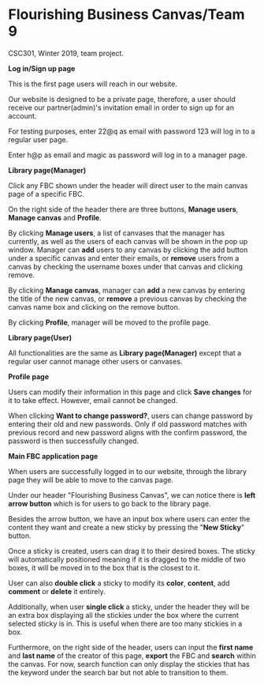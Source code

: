 # Flourishing Business Canvas/Team 9
CSC301, Winter 2019, team project.



**Log in/Sign up page**

This is the first page users will reach in our website. 

Our website is designed to be a private page, therefore, a user should receive our partner(admin)'s invitation email in order to sign up for an account. 

For testing purposes, enter 22@q as email with password 123 will log in to a regular user page.

Enter h@p as email and magic as password will log in to a manager page.

**Library page(Manager)**

Click any FBC shown under the header will direct user to the main canvas page of a specific FBC.

On the right side of the header there are three buttons, **Manage users**, **Manage canvas** and **Profile**.

By clicking **Manage users**, a list of canvases that the manager has currently, as well as the users of each canvas will be shown in the pop up window. Manager can **add** users to any canvas by clicking the add button under a specific canvas and enter their emails, or **remove** users from a canvas by checking the username boxes under that canvas and clicking remove.

By clicking **Manage canvas**, manager can **add** a new canvas by entering the title of the new canvas, or **remove** a previous canvas by checking the canvas name box and clicking on the remove button.

By clicking **Profile**, manager will be moved to the profile page.
 

**Library page(User)**

All functionalities are the same as **Library page(Manager)** except that a regular user cannot manage other users or canvases. 

**Profile page**

Users can modify their information in this page and click **Save changes** for it to take effect. However, email cannot be changed.

When clicking **Want to change password?**, users can change password by entering their old and new passwords. Only if old password matches with previous record and new password aligns with the confirm password, the password is then successfully changed. 

**Main FBC application page**

When users are successfully logged in to our website, through the library page they will be able to move to the canvas page.

Under our header "Flourishing Business Canvas", we can notice there is **left arrow button** which is for users to go back to the library page. 

Besides the arrow button, we have an input box where users can enter the content they want and create a new sticky by pressing the "**New Sticky**" button.

Once a sticky is created, users can drag it to their desired boxes. The sticky will automatically positioned meaning if it is dragged to the middle of two boxes, it will be moved in to the box that is the closest to it.

User can also **double click** a sticky to modify its **color**, **content**, add **comment** or **delete** it entirely.

Additionally, when user **single click** a sticky, under the header they will be an extra box displaying all the stickies under the box where the current selected sticky is in. This is useful when there are too many stickies in a box.

Furthermore, on the right side of the header, users can input the **first name** and **last name** of the creator of this page, **export** the FBC and **search** within the canvas. For now, search function can only display the stickies that has the keyword under the search bar but not able to transition to them.


